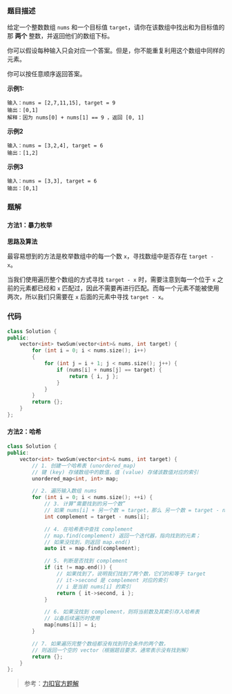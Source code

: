 ### 题目描述

给定一个整数数组 `nums` 和一个目标值 `target`，请你在该数组中找出和为目标值的那 **两个** 整数，并返回他们的数组下标。

你可以假设每种输入只会对应一个答案。但是，你不能重复利用这个数组中同样的元素。

你可以按任意顺序返回答案。

**示例1:**

```
输入：nums = [2,7,11,15], target = 9
输出：[0,1]
解释：因为 nums[0] + nums[1] == 9 ，返回 [0, 1] 
```

**示例2**

```
输入：nums = [3,2,4], target = 6
输出：[1,2]
```

**示例3**

```
输入：nums = [3,3], target = 6
输出：[0,1]
```

### 题解

#### 方法1：暴力枚举

**思路及算法**

最容易想到的方法是枚举数组中的每一个数 `x`，寻找数组中是否存在 `target - x`。

当我们使用遍历整个数组的方式寻找 `target - x` 时，需要注意到每一个位于 `x` 之前的元素都已经和 `x` 匹配过，因此不需要再进行匹配。而每一个元素不能被使用两次，所以我们只需要在 `x` 后面的元素中寻找 `target - x`。

### 代码

```c++
class Solution {
public:
    vector<int> twoSum(vector<int>& nums, int target) {
		for (int i = 0; i < nums.size(); i++)
		{
			for (int j = i + 1; j < nums.size(); j++) {
				if (nums[i] + nums[j] == target) {
					return { i, j };
				}
			}
		}
		return {};
    }
};
```

#### 方法2：哈希

```c++
class Solution {
public:
    vector<int> twoSum(vector<int>& nums, int target) {
        // 1. 创建一个哈希表 (unordered_map)
        // 键 (key) 存储数组中的数值，值 (value) 存储该数值对应的索引
        unordered_map<int, int> map; 

        // 2. 遍历输入数组 nums
        for (int i = 0; i < nums.size(); ++i) {
            // 3. 计算“需要找到的另一个数”
            // 如果 nums[i] + 另一个数 = target，那么 另一个数 = target - nums[i]
            int complement = target - nums[i];

            // 4. 在哈希表中查找 complement
            // map.find(complement) 返回一个迭代器，指向找到的元素；
            // 如果没找到，则返回 map.end()
            auto it = map.find(complement); 

            // 5. 判断是否找到 complement
            if (it != map.end()) {
                // 如果找到了，说明我们找到了两个数，它们的和等于 target
                // it->second 是 complement 对应的索引
                // i 是当前 nums[i] 的索引
                return { it->second, i }; 
            }

            // 6. 如果没找到 complement，则将当前数及其索引存入哈希表
            // 以备后续遍历时使用
            map[nums[i]] = i; 
        }

        // 7. 如果遍历完整个数组都没有找到符合条件的两个数，
        // 则返回一个空的 vector（根据题目要求，通常表示没有找到解）
        return {}; 
    }
};
```

> 参考：[力扣官方题解](https://leetcode.cn/problems/two-sum/solutions/434597/liang-shu-zhi-he-by-leetcode-solution/)